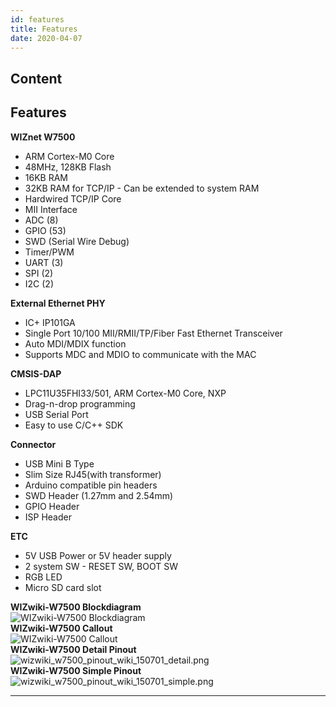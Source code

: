 ```yaml
---
id: features
title: Features
date: 2020-04-07
---
```



## Content
## Features

**WIZnet W7500**

   * ARM Cortex-M0 Core
   * 48MHz, 128KB Flash
   * 16KB RAM
   * 32KB RAM for TCP/IP - Can be extended to system RAM
   * Hardwired TCP/IP Core
   * MII Interface
   * ADC (8)
   * GPIO (53)
   * SWD (Serial Wire Debug)
   * Timer/PWM 
   * UART (3)
   * SPI (2)
   * I2C (2)

**External Ethernet PHY**

 * IC+ IP101GA
 * Single Port 10/100 MII/RMII/TP/Fiber Fast Ethernet Transceiver 
 * Auto MDI/MDIX function 
 * Supports MDC and MDIO to communicate with the MAC



**CMSIS-DAP**


 * LPC11U35FHI33/501, ARM Cortex-M0 Core, NXP
 * Drag-n-drop programming
 * USB Serial Port
 * Easy to use C/C++ SDK



**Connector**

   * USB Mini B Type
   * Slim Size RJ45(with transformer)
   * Arduino compatible pin headers
   * SWD Header (1.27mm and 2.54mm)
   * GPIO Header
   * ISP Header

**ETC**

   * 5V USB Power or 5V header supply
   * 2 system SW - RESET SW, BOOT SW
   * RGB LED
   * Micro SD card slot

**WIZwiki-W7500 Blockdiagram**  
![WIZwiki-W7500
Blockdiagram](/products/wizwiki_w7500/wizwiki-w7500_blockdiagram_v1.1.png%20)  
**WIZwiki-W7500 Callout**  
![WIZwiki-W7500
Callout](/products/wizwiki_w7500/wizwiki-w7500_callout.png%20)  
**WIZwiki-W7500 Detail Pinout**  
![wizwiki\_w7500\_pinout\_wiki\_150701\_detail.png](/products/wizwiki_w7500/wizwiki_w7500_pinout_wiki_150701_detail.png%20)  
**WIZwiki-W7500 Simple Pinout**  
![wizwiki\_w7500\_pinout\_wiki\_150701\_simple.png](/products/wizwiki_w7500/wizwiki_w7500_pinout_wiki_150701_simple.png%20)  

-----
